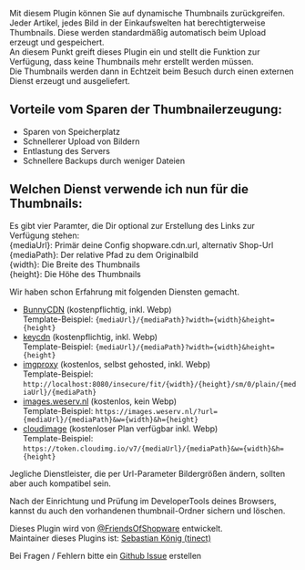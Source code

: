 Mit diesem Plugin können Sie auf dynamische Thumbnails zurückgreifen.  
Jeder Artikel, jedes Bild in der Einkaufswelten hat berechtigterweise Thumbnails. Diese werden standardmäßig
automatisch beim Upload erzeugt und gespeichert.  
An diesem Punkt greift dieses Plugin ein und stellt die Funktion zur Verfügung, dass keine Thumbnails mehr erstellt
werden müssen.  
Die Thumbnails werden dann in Echtzeit beim Besuch durch einen externen Dienst erzeugt und ausgeliefert.

## Vorteile vom Sparen der Thumbnailerzeugung:
- Sparen von Speicherplatz
- Schnellerer Upload von Bildern
- Entlastung des Servers
- Schnellere Backups durch weniger Dateien

## Welchen Dienst verwende ich nun für die Thumbnails:
Es gibt vier Paramter, die Dir optional zur Erstellung des Links zur Verfügung stehen:  
{mediaUrl}: Primär deine Config shopware.cdn.url, alternativ Shop-Url  
{mediaPath}: Der relative Pfad zu dem Originalbild  
{width}: Die Breite des Thumbnails  
{height}: Die Höhe des Thumbnails  

Wir haben schon Erfahrung mit folgenden Diensten gemacht.
- [BunnyCDN](https://bunnycdn.com) (kostenpflichtig, inkl. Webp)  
  Template-Beispiel: `{mediaUrl}/{mediaPath}?width={width}&height={height}`
- [keycdn](https://www.keycdn.com/support/image-processing) (kostenpflichtig, inkl. Webp)  
  Template-Beispiel: `{mediaUrl}/{mediaPath}?width={width}&height={height}`
- [imgproxy](https://imgproxy.net/) (kostenlos, selbst gehosted, inkl. Webp)  
  Template-Beispiel: `http://localhost:8080/insecure/fit/{width}/{height}/sm/0/plain/{mediaUrl}/{mediaPath}`
- [images.weserv.nl](https://images.weserv.nl/) (kostenlos, kein Webp)  
  Template-Beispiel: `https://images.weserv.nl/?url={mediaUrl}/{mediaPath}&w={width}&h={height}`
- [cloudimage](https://www.cloudimage.io/en/home) (kostenloser Plan verfügbar inkl. Webp)  
  Template-Beispiel: `https://token.cloudimg.io/v7/{mediaUrl}/{mediaPath}&w={width}&h={height}`

Jegliche Dienstleister, die per Url-Parameter Bildergrößen ändern, sollten aber auch kompatibel sein.

Nach der Einrichtung und Prüfung im DeveloperTools deines Browsers, kannst du auch den vorhandenen thumbnail-Ordner sichern und löschen.  

Dieses Plugin wird von [@FriendsOfShopware](https://store.shopware.com/friends-of-shopware.html) entwickelt.  
Maintainer dieses Plugins ist: [Sebastian König (tinect)](https://github.com/tinect)

Bei Fragen / Fehlern bitte ein [Github Issue](https://github.com/FriendsOfShopware/FroshPlatformThumbnailProcessor/issues/new) erstellen
